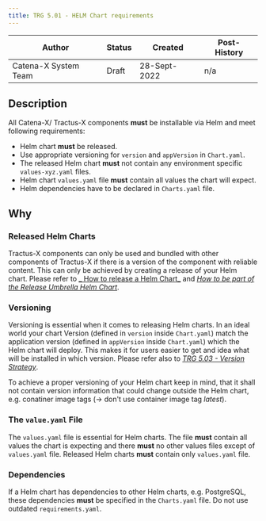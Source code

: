 ```yaml
---
title: TRG 5.01 - HELM Chart requirements
---
```


| Author               | Status | Created      | Post-History |
|----------------------|--------|--------------|--------------|
| Catena-X System Team | Draft  | 28-Sept-2022 | n/a          |

## Description

All Catena-X/ Tractus-X components **must** be installable via Helm and meet following requirements:

- Helm chart **must** be released.
- Use appropriate versioning for `version` and `appVersion` in `Chart.yaml`.
- The released Helm chart **must** not contain any environment specific `values-xyz.yaml` files.
- Helm chart `values.yaml` file **must** contain all values the chart will expect.
- Helm dependencies have to be declared in `Charts.yaml` file.

## Why

### Released Helm Charts

Tractus-X components can only be used and bundled with other components of Tractus-X if there is a version of the
component with reliable content. This can only be achieved by creating a release of your Helm chart. Please refer to [_
How to release a Helm Chart_](../../guides/how-to-release-a-helm-chart.md) and [_How to be part of the Release Umbrella
Helm Chart_](../../guides/how-to-be-part-of-release-umbrella-helm.md).

### Versioning

Versioning is essential when it comes to releasing Helm charts. In an ideal world your chart Version (defined
in `version` inside `Chart.yaml`) match the application version (defined in `appVersion` inside `Chart.yaml`) which the
Helm chart will deploy. This makes it for users easier to get and idea what will be installed in which version. Please
refer also to [_TRG 5.03 - Version Strategy_](trg-5-3.md).

To achieve a proper versioning of your Helm chart keep in mind, that it shall not contain version information that could
change outside the Helm chart, e.g. conatiner image tags (→ don't use container image tag _latest_).

### The `value.yaml` File

The `values.yaml` file is essential for Helm charts. The file **must** contain all values the chart is expecting and there
**must** no other values files except of `values.yaml` file. Released Helm charts **must** contain only `values.yaml` file.

### Dependencies

If a Helm chart has dependencies to other Helm charts, e.g. PostgreSQL, these dependencies **must** be specified in
the `Charts.yaml` file. Do not use outdated `requirements.yaml`.
